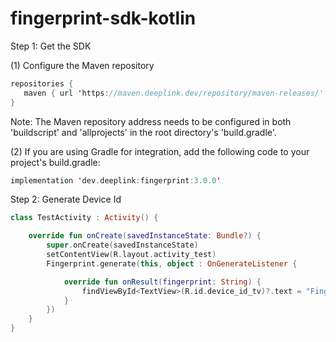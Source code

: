 # fingerprint-sdk-kotlin

Step 1: Get the SDK

(1) Configure the Maven repository
```kotlin   
repositories {
   maven { url 'https://maven.deeplink.dev/repository/maven-releases/' }
}
```

Note: The Maven repository address needs to be configured in both 'buildscript' and 'allprojects' in the root directory's 'build.gradle'.

(2) If you are using Gradle for integration, add the following code to your project's build.gradle:
```kotlin
implementation 'dev.deeplink:fingerprint:3.0.0'
```

Step 2: Generate Device Id
```kotlin
class TestActivity : Activity() {

    override fun onCreate(savedInstanceState: Bundle?) {
        super.onCreate(savedInstanceState)
        setContentView(R.layout.activity_test)
        Fingerprint.generate(this, object : OnGenerateListener {

            override fun onResult(fingerprint: String) {
                findViewById<TextView>(R.id.device_id_tv)?.text = "Fingerprint:$fingerprint"
            }
        })
    }
}
```